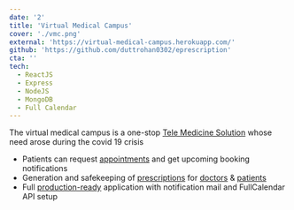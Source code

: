 ```yaml
---
date: '2'
title: 'Virtual Medical Campus'
cover: './vmc.png'
external: 'https://virtual-medical-campus.herokuapp.com/'
github: 'https://github.com/duttrohan0302/eprescription'
cta: ''
tech:
  - ReactJS
  - Express
  - NodeJS
  - MongoDB
  - Full Calendar
---
```


The virtual medical campus is a one-stop [Tele Medicine Solution](#) whose need arose during the covid 19 crisis
- Patients can request [appointments](#) and get upcoming booking notifications
- Generation and safekeeping of [prescriptions](#) for [doctors](#) & [patients](#)
- Full [production-ready](#) application with notification mail and FullCalendar API setup